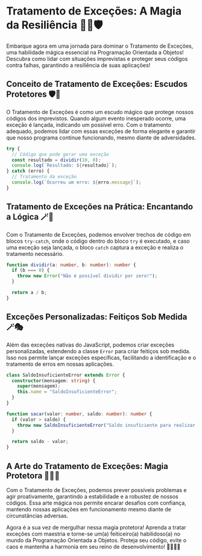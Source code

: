 # Tratamento de Exceções: A Magia da Resiliência 🧙‍♂️🛡️

Embarque agora em uma jornada para dominar o Tratamento de Exceções, uma habilidade mágica essencial na Programação Orientada a Objetos! Descubra como lidar com situações imprevistas e proteger seus códigos contra falhas, garantindo a resiliência de suas aplicações!

## Conceito de Tratamento de Exceções: Escudos Protetores 🛡️🔮

O Tratamento de Exceções é como um escudo mágico que protege nossos códigos dos imprevistos. Quando algum evento inesperado ocorre, uma exceção é lançada, indicando um possível erro. Com o tratamento adequado, podemos lidar com essas exceções de forma elegante e garantir que nosso programa continue funcionando, mesmo diante de adversidades.

```typescript
try {
  // Código que pode gerar uma exceção
  const resultado = dividir(10, 0);
  console.log(`Resultado: ${resultado}`);
} catch (erro) {
  // Tratamento da exceção
  console.log(`Ocorreu um erro: ${erro.message}`);
}
```

## Tratamento de Exceções na Prática: Encantando a Lógica 🪄🌟

Com o Tratamento de Exceções, podemos envolver trechos de código em blocos `try-catch`, onde o código dentro do bloco `try` é executado, e caso uma exceção seja lançada, o bloco `catch` captura a exceção e realiza o tratamento necessário.

```typescript
function dividir(a: number, b: number): number {
  if (b === 0) {
    throw new Error("Não é possível dividir por zero!");
  }

  return a / b;
}
```

## Exceções Personalizadas: Feitiços Sob Medida 🪄🎭

Além das exceções nativas do JavaScript, podemos criar exceções personalizadas, estendendo a classe `Error` para criar feitiços sob medida. Isso nos permite lançar exceções específicas, facilitando a identificação e o tratamento de erros em nossas aplicações.

```typescript
class SaldoInsuficienteError extends Error {
  constructor(mensagem: string) {
    super(mensagem);
    this.name = "SaldoInsuficienteError";
  }
}

function sacar(valor: number, saldo: number): number {
  if (valor > saldo) {
    throw new SaldoInsuficienteError("Saldo insuficiente para realizar o saque!");
  }

  return saldo - valor;
}
```

## A Arte do Tratamento de Exceções: Magia Protetora 🧙‍♀️🌌

Com o Tratamento de Exceções, podemos prever possíveis problemas e agir proativamente, garantindo a estabilidade e a robustez de nossos códigos. Essa arte mágica nos permite encarar desafios com confiança, mantendo nossas aplicações em funcionamento mesmo diante de circunstâncias adversas.

Agora é a sua vez de mergulhar nessa magia protetora! Aprenda a tratar exceções com maestria e torne-se um(a) feiticeiro(a) habilidoso(a) no mundo da Programação Orientada a Objetos. Proteja seu código, evite o caos e mantenha a harmonia em seu reino de desenvolvimento! 🧙‍♂️🔮🌟
